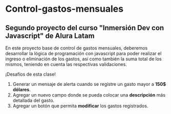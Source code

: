 # Control-gastos-mensuales
## Segundo proyecto del curso "Inmersión Dev con Javascript" de Alura Latam

En este proyecto base de control de gastos mensuales, deberemos desarrollar la lógica de programación con javascript para poder realizar el ingreso o eliminación de los gastos, así como también la suma total de los mismos, teniendo en cuenta las respectivas validaciones.

¡Desafíos de esta clase!
1.	Generar un mensaje de alerta cuando se registre un gasto mayor a **150$ dólares**.
2.	 Agregar un nuevo campo donde se pueda colocar una **descripción** más detallada del gasto.
3.	Agregar un botón que permita **modificar** los gastos registrados.

